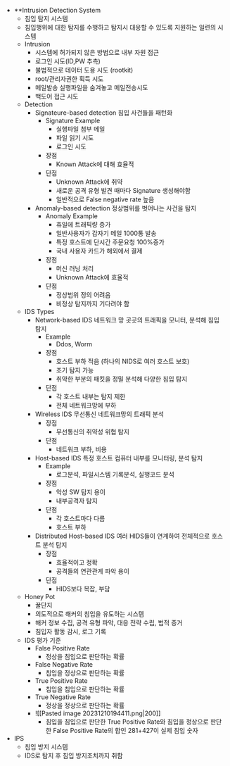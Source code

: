 - **Intrusion Detection System
	- 침입 탐지 시스템
	- 침입행위에 대한 탐지를 수행하고 탐지시 대응할 수 있도록 지원하는 일련의 시스템
	- Intrusion
		- 시스템에 허가되지 않은 방법으로 내부 자원 접근
		- 로그인 시도(ID,PW 추측)
		- 불법적으로 데이터 도용 시도 (rootkit)
		- root/관리자권한 획득 시도
		- 메일발송 실행파일을 숨겨놓고 메일전송시도
		- 백도어 접근 시도
	- Detection
		- Signateure-based detection
		  침입 사건들을 패턴화
			- Signature Example
				- 실행파일 첨부 메일
				- 파일 읽기 시도
				- 로그인 시도
			- 장점
				- Known Attack에 대해 효율적
			- 단점
				- Unknown Attack에 취약
				- 새로운 공격 유형 발견 때마다 Signature 생성해야함
				- 일반적으로 False negative rate 높음
		- Anomaly-based detection
		  정상범위를 벗어나는 사건을 탐지
			- Anomaly Example 
				- 휴일에 트래픽량 증가
				- 일반사용자가 갑자기 메일 1000통 발송
				- 특정 호스트에 단시간 주문요청 100%증가
				- 국내 사용자 카드가 해외에서 결제
			- 장점
				- 머신 러닝 처리
				- Unknown Attack에 효율적
			- 단점
				- 정상범위 정의 어려움
				- 비정상 탐지까지 기다려야 함
	- IDS Types
		- Network-based IDS
		  네트워크 망 곳곳의 트래픽을 모니터, 분석해 침입 탐지
			- Example 
				- Ddos, Worm
			- 장점
				- 호스트 부하 적음 (하나의 NIDS로 여러 호스트 보호)
				- 조기 탐지 가능
				- 취약한 부분의 패킷을 정밀 분석해 다양한 침입 탐지
			- 단점
				- 각 호스트 내부는 탐지 제한
				- 전체 네트워크망에 부하
		- Wireless IDS
		  무선통신 네트워크망의 트래픽 분석
			- 장점
				- 무선통신의 취약성 위협 탐지
			- 단점
				- 네트워크 부하, 비용
		- Host-based IDS
		  특정 호스트 컴퓨터 내부를 모니터링, 분석 탐지
			- Example 
				- 로그분석, 파일시스템 기록분석, 실행코드 분석
			- 장점
				- 악성 SW 탐지 용이
				- 내부공격자 탐지
			- 단점
				- 각 호스트마다 다름
				- 호스트 부하
		- Distributed Host-based IDS
		  여러 HIDS들이 연계하여 전체적으로 호스트 분석 탐지
			- 장점
				- 효율적이고 정확
				- 공격들의 연관관계 파악 용이
			- 단점
				- HIDS보다 복잡, 부담
	- Honey Pot
		- 꿀단지
		- 의도적으로 해커의 침입을 유도하는 시스템
		- 해커 정보 수집, 공격 유형 파악, 대응 전략 수립, 법적 증거
		- 침입자 활동 감시, 로그 기록
	- IDS 평가 기준
		- False Positive Rate
			- 정상을 침입으로 판단하는 확률
		- False Negative Rate
			- 침입을 정상으로 판단하는 확률
		- True Positive Rate
			- 침입을 침입으로 판단하는 확률
		- True Negative Rate
			- 정상을 정상으로 판단하는 확률
		- ![[Pasted image 20231210194411.png|200]]
			- 침입을 침입으로 판단한 True Positive Rate와 침입을 정상으로 판단한 False Positive Rate의 합인 281+427이 실제 침입 숫자
- IPS
	- 침입 방지 시스템
	- IDS로 탐지 후 침입 방지조치까지 취함